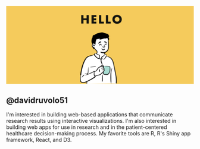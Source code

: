 
![davidruvolo51 profile](https://raw.githubusercontent.com/davidruvolo51/davidruvolo51/main/static/davidruvolo51.png)

## @davidruvolo51

I'm interested in building web-based applications that communicate research results using interactive visualizations. I'm also interested in building web apps for use in research and in the patient-centered healthcare decision-making process. My favorite tools are R, R's Shiny app framework, React, and D3.


